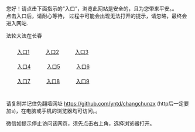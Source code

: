 您好！请点击下面指示的“入口”，浏览此网站是安全的，且为您带来平安。。 <br/>
点击入口后，请耐心等待， 过程中可能会出现无法打开的提示，请忽略，最终会进入网站. </br>

法轮大法在长春<br/>
<div style="padding:10px"><a style="margin:20px" target="_blank" href="https://d16qwyq0o5s45o.cloudfront.net/2Qpsp?kbgcsf" id="ccLink1" rel="nofollow">入口1</a> <a target="_blank" style="margin:20px" href="https://d3jl1k0a7lt21u.cloudfront.net/2Qpsp?cbjcmqy" id="ccLink2" rel="nofollow">入口2</a> <a style="margin:20px" target="_blank" href="https://d1g957n4afy0q7.cloudfront.net/2Qpsp?bxpzu" id="ccLink3" rel="nofollow">入口3</a></div>

<div style="padding:10px" ><a style="margin:20px" target="_blank" href="https://d16qwyq0o5s45o.cloudfront.net/2Qpsp?kbgcsf" id="ccLink4" rel="nofollow">入口4</a> <a style="margin:20px" href="https://d3jl1k0a7lt21u.cloudfront.net/2Qpsp?cbjcmqy" target="_blank" id="ccLink5" rel="nofollow">入口5</a> <a style="margin:20px" href="https://d1g957n4afy0q7.cloudfront.net/2Qpsp?bxpzu" target="_blank" id="ccLink6" rel="nofollow">入口6</a></div>

<div style="padding:10px"><a style="margin:20px" target="_blank" href="https://d16qwyq0o5s45o.cloudfront.net/2Qpsp?kbgcsf" id="ccLink7" rel="nofollow">入口7</a> <a style="margin:20px" href="https://d3jl1k0a7lt21u.cloudfront.net/2Qpsp?cbjcmqy" target="_blank" id="ccLink8" rel="nofollow">入口8</a> <a style="margin:20px" target="_blank" href="https://d1g957n4afy0q7.cloudfront.net/2Qpsp?bxpzu" id="ccLink9" rel="nofollow">入口9</a></div>

<br/>



请复制并记住免翻墙网址 https://github.com/yntd/changchunzx (http后一定要加s)，在电脑或手机的浏览器均可访问。。<br/>

微信如提示停止访问该网页，须先点击右上角，选择浏览器打开。
